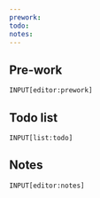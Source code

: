 ```yaml
---
prework:
todo:
notes:
---
```




## Pre-work
```meta-bind
INPUT[editor:prework]
```



## Todo list
```meta-bind
INPUT[list:todo]
```

## Notes
```meta-bind
INPUT[editor:notes]
```

